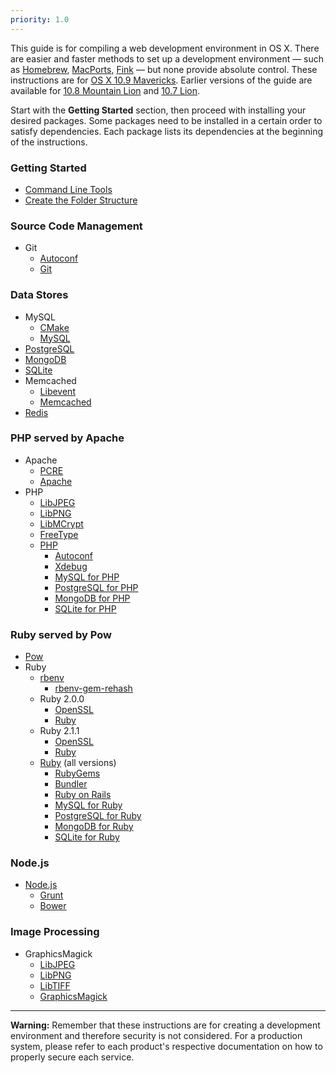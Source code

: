 ```yaml
---
priority: 1.0
---
```


This guide is for compiling a web development environment in OS X. There are easier and faster methods to set up a development environment — such as [Homebrew](http://brew.sh/), [MacPorts](http://www.macports.org/), [Fink](http://www.finkproject.org/) — but none provide absolute control. These instructions are for [OS X 10.9 Mavericks](https://en.wikipedia.org/wiki/OS_X_Mavericks). Earlier versions of the guide are available for [10.8 Mountain Lion](http://archives.patrickbougie.com/mac-dev-env/mountain_lion/) and [10.7 Lion](http://archives.patrickbougie.com/mac-dev-env/lion/).

Start with the **Getting Started** section, then proceed with installing your desired packages. Some packages need to be installed in a certain order to satisfy dependencies. Each package lists its dependencies at the beginning of the instructions.

### Getting Started

- [Command Line Tools](/started-cli/)
- [Create the Folder Structure](/started-folders/)

### Source Code Management

- Git
	- [Autoconf](/autoconf/)
	- [Git](/git/)

### Data Stores

- MySQL
	- [CMake](/cmake/)
	- [MySQL](/mysql/)
- [PostgreSQL](/postgresql/)
- [MongoDB](/mongodb/)
- [SQLite](/sqlite/)
- Memcached
	- [Libevent](/libevent/)
	- [Memcached](/memcached/)
- [Redis](/redis/)
	
### PHP served by Apache
- Apache
	- [PCRE](/pcre/)
	- [Apache](/apache/)
- PHP
	- [LibJPEG](/libjpeg/)
	- [LibPNG](/libpng/)
	- [LibMCrypt](/libmcrypt/)
	- [FreeType](/freetype/)
	- [PHP](/php/)
		- [Autoconf](/autoconf/)
		- [Xdebug](/php-xdebug/)
		- [MySQL for PHP](/php-mysql/)
		- [PostgreSQL for PHP](/php-postgresql/)
		- [MongoDB for PHP](/php-mongodb/)
		- [SQLite for PHP](/php-sqlite/)

### Ruby served by Pow

- [Pow](/pow/)
- Ruby
	- [rbenv](/ruby-rbenv/)
		- [rbenv-gem-rehash](/ruby-rbenv-gem-rehash/)
	- Ruby 2.0.0
		- [OpenSSL](/openssl/)
		- [Ruby](/ruby-200/)
	- Ruby 2.1.1
		- [OpenSSL](/openssl/)
		- [Ruby](/ruby-21/)
	- [Ruby](/ruby/) (all versions)
		- [RubyGems](/ruby-gems/)
		- [Bundler](/ruby-bundler/)
		- [Ruby on Rails](/ruby-rails/)
		- [MySQL for Ruby](/ruby-mysql/)
		- [PostgreSQL for Ruby](/ruby-postgresql/)
		- [MongoDB for Ruby](/ruby-mongodb/)
		- [SQLite for Ruby](/ruby-sqlite/)

### Node.js

- [Node.js](/nodejs/)
	- [Grunt](/nodejs-grunt/) 
	- [Bower](/nodejs-bower/) 

### Image Processing

- GraphicsMagick
	- [LibJPEG](/libjpeg/)
	- [LibPNG](/libpng/)
	- [LibTIFF](/libtiff/)
	- [GraphicsMagick](/graphicsmagick/)

---
**Warning:** Remember that these instructions are for creating a development environment and therefore security is not considered. For a production system, please refer to each product's respective documentation on how to properly secure each service.
